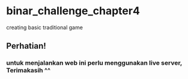 # binar_challenge_chapter4
creating basic traditional game

## Perhatian!
### untuk menjalankan web ini perlu menggunakan live server, Terimakasih ^^
